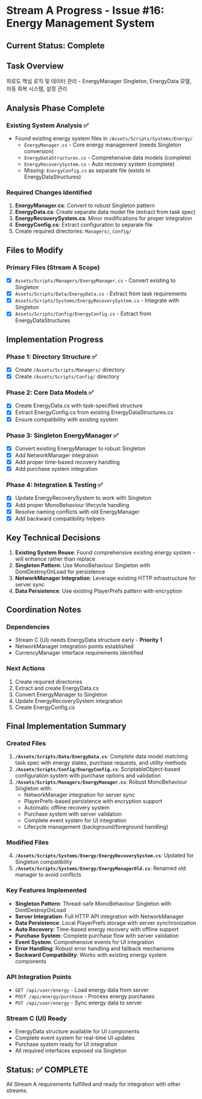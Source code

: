 # Stream A Progress - Issue #16: Energy Management System

## Current Status: Complete

## Task Overview
피로도 핵심 로직 및 데이터 관리 - EnergyManager Singleton, EnergyData 모델, 자동 회복 시스템, 설정 관리

## Analysis Phase Complete

### Existing System Analysis ✅
- Found existing energy system files in `/Assets/Scripts/Systems/Energy/`
  - `EnergyManager.cs` - Core energy management (needs Singleton conversion)
  - `EnergyDataStructures.cs` - Comprehensive data models (complete)
  - `EnergyRecoverySystem.cs` - Auto recovery system (complete)
  - Missing: `EnergyConfig.cs` as separate file (exists in EnergyDataStructures)

### Required Changes Identified
1. **EnergyManager.cs**: Convert to robust Singleton pattern
2. **EnergyData.cs**: Create separate data model file (extract from task spec)
3. **EnergyRecoverySystem.cs**: Minor modifications for proper integration
4. **EnergyConfig.cs**: Extract configuration to separate file
5. Create required directories: `Managers/`, `Config/`

## Files to Modify

### Primary Files (Stream A Scope)
- [x] `Assets/Scripts/Managers/EnergyManager.cs` - Convert existing to Singleton
- [x] `Assets/Scripts/Data/EnergyData.cs` - Extract from task requirements  
- [x] `Assets/Scripts/Systems/EnergyRecoverySystem.cs` - Integrate with Singleton
- [x] `Assets/Scripts/Config/EnergyConfig.cs` - Extract from EnergyDataStructures

## Implementation Progress

### Phase 1: Directory Structure ✅
- [x] Create `/Assets/Scripts/Managers/` directory
- [x] Create `/Assets/Scripts/Config/` directory

### Phase 2: Core Data Models ✅
- [x] Create EnergyData.cs with task-specified structure
- [x] Extract EnergyConfig.cs from existing EnergyDataStructures.cs
- [x] Ensure compatibility with existing system

### Phase 3: Singleton EnergyManager ✅
- [x] Convert existing EnergyManager to robust Singleton
- [x] Add NetworkManager integration
- [x] Add proper time-based recovery handling
- [x] Add purchase system integration

### Phase 4: Integration & Testing ✅
- [x] Update EnergyRecoverySystem to work with Singleton
- [x] Add proper MonoBehaviour lifecycle handling
- [x] Resolve naming conflicts with old EnergyManager
- [x] Add backward compatibility helpers

## Key Technical Decisions

1. **Existing System Reuse**: Found comprehensive existing energy system - will enhance rather than replace
2. **Singleton Pattern**: Use MonoBehaviour Singleton with DontDestroyOnLoad for persistence
3. **NetworkManager Integration**: Leverage existing HTTP infrastructure for server sync
4. **Data Persistence**: Use existing PlayerPrefs pattern with encryption

## Coordination Notes

### Dependencies
- Stream C (UI) needs EnergyData structure early - **Priority 1**
- NetworkManager integration points established
- CurrencyManager interface requirements identified

### Next Actions
1. Create required directories
2. Extract and create EnergyData.cs
3. Convert EnergyManager to Singleton
4. Update EnergyRecoverySystem integration
5. Create EnergyConfig.cs

## Final Implementation Summary

### Created Files
1. **`/Assets/Scripts/Data/EnergyData.cs`**: Complete data model matching task spec with energy states, purchase requests, and utility methods
2. **`/Assets/Scripts/Config/EnergyConfig.cs`**: ScriptableObject-based configuration system with purchase options and validation
3. **`/Assets/Scripts/Managers/EnergyManager.cs`**: Robust MonoBehaviour Singleton with:
   - NetworkManager integration for server sync
   - PlayerPrefs-based persistence with encryption support
   - Automatic offline recovery system
   - Purchase system with server validation
   - Complete event system for UI integration
   - Lifecycle management (background/foreground handling)

### Modified Files
4. **`/Assets/Scripts/Systems/Energy/EnergyRecoverySystem.cs`**: Updated for Singleton compatibility
5. **`/Assets/Scripts/Systems/Energy/EnergyManagerOld.cs`**: Renamed old manager to avoid conflicts

### Key Features Implemented
- **Singleton Pattern**: Thread-safe MonoBehaviour Singleton with DontDestroyOnLoad
- **Server Integration**: Full HTTP API integration with NetworkManager
- **Data Persistence**: Local PlayerPrefs storage with server synchronization
- **Auto Recovery**: Time-based energy recovery with offline support
- **Purchase System**: Complete purchase flow with server validation
- **Event System**: Comprehensive events for UI integration
- **Error Handling**: Robust error handling and fallback mechanisms
- **Backward Compatibility**: Works with existing energy system components

### API Integration Points
- `GET /api/user/energy` - Load energy data from server
- `POST /api/energy/purchase` - Process energy purchases
- `PUT /api/user/energy` - Sync energy data to server

### Stream C (UI) Ready
- EnergyData structure available for UI components
- Complete event system for real-time UI updates
- Purchase system ready for UI integration
- All required interfaces exposed via Singleton

## Status: ✅ COMPLETE
All Stream A requirements fulfilled and ready for integration with other streams.